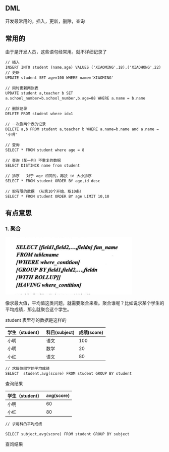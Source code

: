 ## DML

开发最常用的。插入，更新，删除，查询

## 常用的

由于是开发人员，这些语句经常用。就不详细记录了

```mysql
// 插入
INSERT INTO student (name,age) VALUES ('XIAOMING',18),('XIAOHONG',22)
// 更新
UPDATE student SET age=100 WHERE name='XIAOMING'

// 同时更新两张表
UPDATE student a,teacher b SET a.school_number=b.school_number,b.age=88 WHERE a.name = b.name 

// 删除记录
DELETE FROM student where id=1

// 一次删两个表的记录
DELETE a,b FROM student a,teacher b WHERE a.name=b.name and a.name = '小明'

// 查询
SELECT * FROM student where age = 8

// 查询（某一列）不重复的数据
SELECT DISTINCK name from student

// 排序   对于 age 相同的，再按 id 大小排序 
SELECT * FROM student ORDER BY age,id desc

// 取有限的数据 （从第10个开始，取10条）
SELECT * FROM student ORDER BY age LIMIT 10,10
```



## 有点意思

### 1. 聚合

![1586181469152](assets/1586181469152.png)

像求最大值，平均值这类问题，就需要聚合来看。聚合谁呢？比如说求某个学生的平均成绩，那么就聚合这个学生。

student 表里存的数据是这样的

| 学生（student） | 科目(subject) | 成绩(score) |
| ---- | ---- | ---- |
| 小明 | 语文 |100|
| 小明 | 数学 |20|
| 小红 | 语文 |80|

```mysql
// 求每位同学的平均成绩
SELECT  student,avg(score) FROM student GROUP BY student
```

查询结果

| 学生（student） | avg(score) |
| --------------- | ---------- |
| 小明            | 60         |
| 小红 | 80   |

```mysql
// 求每科的平均成绩

SELECT subject,avg(score) FROM student GROUP BY subject
```

查询结果

